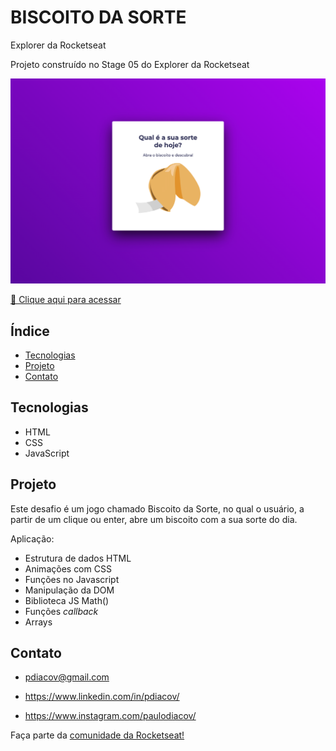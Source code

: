 # BISCOITO DA SORTE

Explorer da Rocketseat

Projeto construído no Stage 05 do Explorer da Rocketseat

![preview](./assets/preview.png)


[🔗 Clique aqui para acessar](https://pdiacov.github.io/biscoito-da-sorte/)

## Índice
- [Tecnologias](#tecnologias)
- [Projeto](#projeto)
- [Contato](#contato)

## Tecnologias
- HTML
- CSS
- JavaScript
## Projeto
Este desafio é um jogo chamado Biscoito da Sorte, no qual o usuário, a partir de um clique ou enter, abre um biscoito com a sua sorte do dia. 

Aplicação:

- Estrutura de dados HTML
- Animações com CSS
- Funções no Javascript
- Manipulação da DOM
- Biblioteca JS Math()
- Funções *callback*
- Arrays



## Contato

- pdiacov@gmail.com

- https://www.linkedin.com/in/pdiacov/

- https://www.instagram.com/paulodiacov/


Faça parte da [comunidade da Rocketseat!](https://rocketforms.typeform.com/to/fPcSmBp9#referral_id=a371700f-bdda-45cf-8164-a9692dff3ebb)
